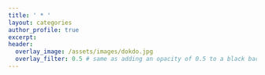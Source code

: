 ```yaml
---
title: ' * '
layout: categories
author_profile: true
excerpt:
header:
  overlay_image: /assets/images/dokdo.jpg
  overlay_filter: 0.5 # same as adding an opacity of 0.5 to a black background
---
```

